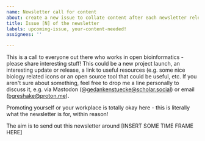 ```yaml
---
name: Newsletter call for content
about: create a new issue to collate content after each newsletter release. 
title: Issue [N] of the newsletter
labels: upcoming-issue, your-content-needed!
assignees: ''

---
```


This is a call to everyone out there who works in open bioinformatics - please share interesting stuff! This could be a new project launch, an interesting update or release, a link to useful resources (e.g. some nice biology related icons or an open source tool that could be useful, etc. If you aren't sure about something, feel free to drop me a line personally to discuss it, e.g. via Mastodon (@gedankenstuecke@scholar.social) or email (bgreshake@proton.me).

Promoting yourself or your workplace is totally okay here - this is literally what the newsletter is for, within reason!

The aim is to send out this newsletter around [INSERT SOME TIME FRAME HERE]
